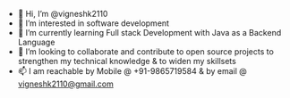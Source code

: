 - 👋 Hi, I’m @vigneshk2110
- 👀 I’m interested in software development 
- 🌱 I’m currently learning Full stack Development with Java as a Backend Language
- 💞️ I’m looking to collaborate and contribute to open source projects to strengthen my technical knowledge & to widen my skillsets 
- 📫 I am reachable by Mobile @ +91-9865719584 & by email @ vigneshk2110@gmail.com

